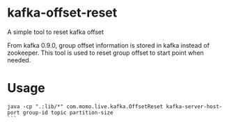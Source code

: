 # kafka-offset-reset
A simple tool to reset kafka offset

From kafka 0.9.0, group offset information is stored in kafka instead of zookeeper.
This tool is used to reset group offset to start point when needed.

# Usage

````
java -cp ".:lib/*" com.momo.live.kafka.OffsetReset kafka-server-host-port group-id topic partition-size
```